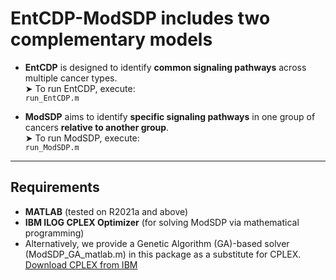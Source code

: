# EntCDP-ModSDP includes two complementary models

- **EntCDP** is designed to identify **common signaling pathways** across multiple cancer types.  
  ➤ To run EntCDP, execute:  
  `run_EntCDP.m`

- **ModSDP** aims to identify **specific signaling pathways** in one group of cancers **relative to another group**.  
  ➤ To run ModSDP, execute:  
  `run_ModSDP.m`

---

## Requirements

- **MATLAB** (tested on R2021a and above)
- **IBM ILOG CPLEX Optimizer** (for solving ModSDP via mathematical programming)
- Alternatively, we provide a Genetic Algorithm (GA)-based solver (ModSDP_GA_matlab.m) in this package as a substitute for CPLEX.
  [Download CPLEX from IBM](https://www.ibm.com/products/ilog-cplex-optimization-studio)
